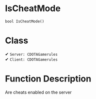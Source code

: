 # IsCheatMode
```
bool IsCheatMode()
```
# Class
✔ `Server: CDOTAGamerules`  
✔ `Client: CDOTAGamerules`  

# Function Description
Are cheats enabled on the server
